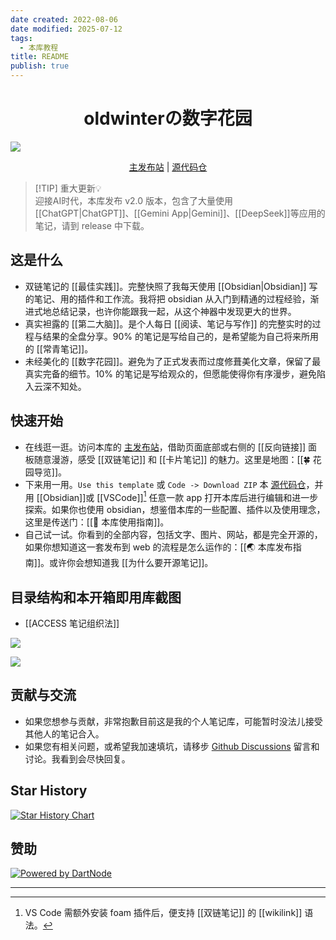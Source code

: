 ```yaml
---
date created: 2022-08-06
date modified: 2025-07-12
tags:
  - 本库教程
title: README
publish: true
---
```


<h1 align="center">oldwinterの数字花园</h1>
<img src="https://pub-pic.oldwinter.top/2025/07/7b98f18cfd7da449094dc1496f60d26b.svg">
<p align="center">
	<a href="https://garden.oldwinter.top/README">主发布站</a> |
	<a href="https://github.com/oldwinter/knowledge-garden">源代码仓</a>
</p>

> [!TIP] 重大更新💡  
> 迎接AI时代，本库发布 v2.0 版本，包含了大量使用[[ChatGPT|ChatGPT]]、[[Gemini App|Gemini]]、[[DeepSeek]]等应用的笔记，请到 release 中下载。

## 这是什么

- 双链笔记的 [[最佳实践]]。完整快照了我每天使用 [[Obsidian|Obsidian]] 写的笔记、用的插件和工作流。我将把 obsidian 从入门到精通的过程经验，渐进式地总结记录，也许你能跟我一起，从这个神器中发现更大的世界。
- 真实袒露的 [[第二大脑]]。是个人每日 [[阅读、笔记与写作]] 的完整实时的过程与结果的全盘分享。90% 的笔记是写给自己的，是希望能为自己将来所用的 [[常青笔记]]。
- 未经美化的 [[数字花园]]。避免为了正式发表而过度修葺美化文章，保留了最真实完备的细节。10% 的笔记是写给观众的，但愿能使得你有序漫步，避免陷入云深不知处。

## 快速开始

- 在线逛一逛。访问本库的 [主发布站](https://garden.oldwinter.top/README#%E5%BF%AB%E9%80%9F%E5%BC%80%E5%A7%8B)，借助页面底部或右侧的 [[反向链接]] 面板随意漫游，感受 [[双链笔记]] 和 [[卡片笔记]] 的魅力。这里是地图：[[🍀 花园导览]]。
- 下来用一用。`Use this template` 或 `Code -> Download ZIP` 本 [源代码仓](https://github.com/oldwinter/knowledge-garden)，并用 [[Obsidian]]或 [[VSCode]][^3] 任意一款 app 打开本库后进行编辑和进一步探索。如果你也使用 obsidian，想鉴借本库的一些配置、插件以及使用理念，这里是传送门：[[🧰 本库使用指南]]。
- 自己试一试。你看到的全部内容，包括文字、图片、网站，都是完全开源的，如果你想知道这一套发布到 web 的流程是怎么运作的：[[🌏 本库发布指南]]。或许你会想知道我 [[为什么要开源笔记]]。

## 目录结构和本开箱即用库截图

- [[ACCESS 笔记组织法]]

![](https://pub-pic.oldwinter.top/2025/07/a3d73e67f8555a7ada5912b953fd4f33.png)

![](https://pub-pic.oldwinter.top/2025/07/144bd1681e7a1dcead3823771493be8d.png)

## 贡献与交流

- 如果您想参与贡献，非常抱歉目前这是我的个人笔记库，可能暂时没法儿接受其他人的笔记合入。
- 如果您有相关问题，或希望我加速填坑，请移步 [Github Discussions](https://github.com/oldwinter/knowledge-garden/discussions) 留言和讨论。我看到会尽快回复。

## Star History

[![Star History Chart](https://api.star-history.com/svg?repos=oldwinter/knowledge-garden&type=Date)](https://star-history.com/#oldwinter/knowledge-garden&Date)

## 赞助

[![Powered by DartNode](https://dartnode.com/branding/DN-Open-Source-sm.png)](https://dartnode.com "Powered by DartNode - Free VPS for Open Source")

---

[^3]: VS Code 需额外安装 foam 插件后，便支持 [[双链笔记]] 的 [[wikilink]] 语法。
